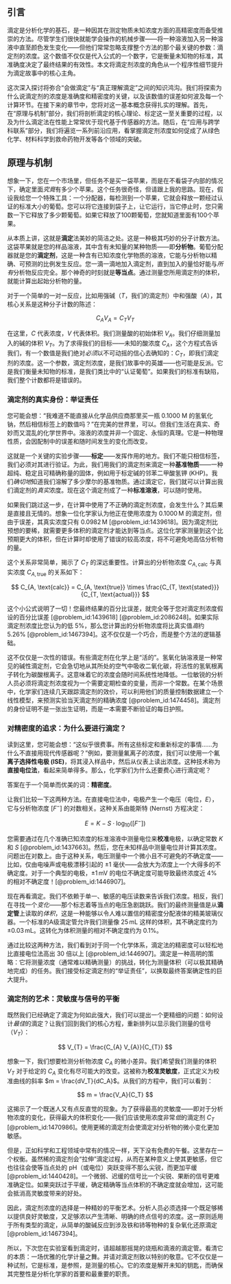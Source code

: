 ## 引言
滴定是分析化学的基石，是一种因其在测定物质未知浓度方面的高精密度而备受推崇的方法。尽管学生们很快就能学会操作的机械步骤——将一种溶液加入另一种溶液中直至颜色发生变化——但他们常常忽略支撑整个方法的那个最关键的参数：滴定剂的浓度。这个数值不仅仅是代入公式的一个数字，它是衡量未知物的标准，其准确度决定了最终结果的有效性。本文将滴定剂浓度的角色从一个程序性细节提升为滴定故事中的核心主角。

这次深入探讨将弥合“会做滴定”与“真正理解滴定”之间的知识鸿沟。我们将探索为什么说滴定剂的浓度是准确度和精密度的关键，以及该数值的误差如何波及每一个计算环节。在接下来的章节中，您将对这一基本概念获得扎实的理解。首先，在“原理与机制”部分，我们将剖析滴定的核心理论、标定这一至关重要的过程，以及为什么滴定法在性能上常常优于现代基于传感器的方法。随后，在“应用与跨学科联系”部分，我们将遍览一系列前沿应用，看掌握滴定剂浓度如何促成了从绿色化学、材料科学到救命药物开发等各个领域的突破。

## 原理与机制

想象一下，您在一个市场里，但任务不是买一袋苹果，而是在不看袋子内部的情况下，确定里面*究竟*有多少个苹果。这个任务很奇怪，但请跟上我的思路。现在，假设我给您一个特殊工具：一个分配器，每检测到一个苹果，它就会释放一颗经过认证的标准大小的葡萄。您可以将它连接到袋子上，让它运行，当它停止时，您只需数一下它释放了多少颗葡萄。如果它释放了100颗葡萄，您就知道里面有100个苹果。

从本质上讲，这就是**滴定**法美妙的简洁之处。这是一种极其巧妙的分子计数方法。这袋苹果就是您的样品溶液，其中含有未知量的某种物质——即**分析物**。葡萄分配器就是您的**滴定剂**，这是一种含有已知浓度化学物质的溶液，它能与分析物以精确、可预测的比例发生反应。您一滴一滴地加入滴定剂，直到加入的量恰好能与*所有*分析物反应完全。那个神奇的时刻就是**等当点**。通过测量您所用滴定剂的体积，就能计算出起始分析物的量。

对于一个简单的一对一反应，比如用强碱（$T$，我们的滴定剂）中和强酸（$A$），其核心关系是这种分子计数的陈述：

$$ C_{A} V_{A} = C_{T} V_{T} $$

在这里，$C$ 代表浓度，$V$ 代表体积。我们测量酸的初始体积 $V_A$。我们仔细测量加入的碱的体积 $V_T$。为了求得我们的目标——未知的酸浓度 $C_A$，这个方程式告诉我们，有一个数值是我们绝对*必须*以不可动摇的信心去确知的：$C_T$，即我们滴定剂的浓度。这一个参数，滴定剂浓度，是我们故事中的英雄——也可能是反派。它是我们衡量未知物的标准，是我们类比中的“认证葡萄”。如果我们的标准有缺陷，我们整个计数都将是错误的。

### 滴定剂的真实身份：举证责任

您可能会想：“我难道不能直接从化学品供应商那里买一瓶 0.1000 M 的氢氧化钠，然后相信标签上的数值吗？”在完美的世界里，可以。但我们生活在真实、奇妙而又混乱的化学世界中。溶液的浓度并非一个固定、永恒的真理。它是一种物理性质，会因配制中的误差和随时间发生的变化而改变。

这就是一个关键的实验步骤——**标定**——发挥作用的地方。我们不能只相信标签，我们必须对其进行验证。为此，我们用我们的滴定剂来滴定一种**基准物质**——一种超纯、稳定且可精确称量的固体，例如用于标定碱的邻苯二甲酸氢钾 (KHP)。我们*确切地*知道我们溶解了多少摩尔的基准物质。通过滴定它，我们就可以计算出我们滴定剂的*真实*浓度。现在这个滴定剂成了一种**标准溶液**，可以随时使用。

如果我们跳过这一步，在计算中使用了不正确的滴定剂浓度，会发生什么？其后果是直接且无情的。想象一位化学家认为他正在使用浓度为 $0.1000 \, \text{M}$ 的滴定剂，但由于误差，其真实浓度只有 $0.0982 \, \text{M}$ [@problem_id:1439618]。因为滴定剂比预想的要稀，就需要更多体积的滴定剂才能达到等当点。这位化学家测量到这个比预期更大的体积，但在计算时却使用了错误的较高浓度，将不可避免地高估分析物的量。

这个关系非常简单，揭示了 $C_T$ 的深远重要性。计算出的分析物浓度 $C_{A, \text{calc}}$ 与真实浓度 $C_{A, \text{true}}$ 的关系如下：

$$ C_{A, \text{calc}} = C_{A, \text{true}} \times \frac{C_{T, \text{stated}}}{C_{T, \text{actual}}} $$

这个小公式说明了一切！您最终结果的百分比误差，就完全等于您对滴定剂浓度假设的百分比误差 [@problem_id:1439618] [@problem_id:2086248]。如果实际滴定剂浓度比您认为的低 5%，那么您计算出的分析物浓度将比真实值*高*约 5.26% [@problem_id:1467394]。这不仅仅是一个巧合，而是整个方法的逻辑基础。

这不仅仅是一次性的错误。有些滴定剂在化学上是“活的”。氢氧化钠溶液是一种常见的碱性滴定剂，它会急切地从其所处的空气中吸收二氧化碳，将活性的氢氧根离子转化为碳酸根离子。这意味着它的浓度会随时间系统性地降低。一位敏锐的分析人员必须将滴定剂浓度视为一个需要定期检查的变量，而非一个常数。在某个场景中，化学家们连续几天跟踪滴定剂的效价，可以利用他们的质量控制数据建立一个线性模型，来预测实验当天滴定剂的精确浓度 [@problem_id:1474458]。滴定剂的身份证明不是一张出生证明，而是一本需要不断验证的每日护照。

### 对精密度的追求：为什么要进行滴定？

读到这里，您可能会想：“这似乎很费事。所有这些标定和重新标定的事情……为什么不直接用现代传感器呢？”例如，要测量氟离子的浓度，我们可以使用一个氟**离子选择性电极 (ISE)**，将其浸入样品中，然后从仪表上读出浓度。这种技术称为**直接电位法**，看起来简单得多。那么，化学家们为什么还要费心进行滴定呢？

答案在于一个简单而优美的词：**精密度**。

让我们比较一下这两种方法。在直接电位法中，电极产生一个电压（电位，$E$），它与分析物浓度 $[F^{-}]$ 的对数相关。这种关系由能斯特 (Nernst) 方程决定：

$$ E = K - S \cdot \log_{10}([F^{-}]) $$

您需要通过在几个准确已知浓度的标准溶液中测量电位来**校准**电极，以确定常数 $K$ 和 $S$ [@problem_id:1437663]。然后，您在未知样品中测量电位并计算其浓度。问题出在对数上。由于这种关系，电压测量中一个微小且不可避免的不确定度——比如，仅由电噪声或电极漂移引起的 $\pm 1$ 毫伏——会放大为浓度上一个大得多的不确定度。对于一个典型的电极，$\pm 1 \, \text{mV}$ 的电位不确定度可能导致最终浓度近 4% 的相对不确定度！[@problem_id:1446907]。

现在再看滴定。我们不依赖于单一、敏感的电压读数来告诉我们浓度。相反，我们在寻找一个*变化*——那个标志着等当点的电压急剧跳跃。我们的最终测量值是从**滴定管**上读取的*体积*，这是一种能够以令人难以置信的精密度分配液体的精美玻璃仪器。一个标准的A级滴定管允许我们测量像 $25 \, \text{mL}$ 这样的体积，其不确定度约为 $\pm 0.03 \, \text{mL}$。这转化为体积测量的相对不确定度约为 0.1%。

通过比较这两种方法，我们看到对于同一个化学体系，滴定法的精密度可以轻松地比直接电位法高出 30 倍以上 [@problem_id:1446907]。滴定是一种高明的策略：它将测量浓度（通常难以精确测量）的挑战，转化为测量体积（可以极其精确地完成）的任务。我们接受标定滴定剂的“举证责任”，以换取最终答案确定性的巨大提升。

### 滴定剂的艺术：灵敏度与信号的平衡

既然我们已经确定了滴定为何如此强大，我们可以提出一个更精细的问题：如何设计*最佳*的滴定？让我们回到我们的核心方程，重新排列以显示我们测量的信号（$V_T$）：

$$ V_{T} = \frac{C_{A} V_{A}}{C_{T}} $$

想象一下，我们想要检测分析物浓度 $C_A$ 的微小差异。我们希望我们测量的体积 $V_T$ 对于给定的 $C_A$ 变化有尽可能大的改变。这被称为**校准灵敏度**，正式定义为校准曲线的斜率 $m = \frac{dV_T}{dC_A}$。从我们的方程中，我们可以看到：

$$ m = \frac{V_A}{C_T} $$

这揭示了一个既迷人又有点反直觉的现象。为了获得最高的灵敏度——即对于分析物浓度的变化，获得最大的体积变化——我们应该使用浓度非常*低*的滴定剂 $C_T$ [@problem_id:1470986]。使用更稀的滴定剂会使滴定对分析物的微小变化更加敏感。

但是，正如科学和工程领域中常有的情况一样，天下没有免费的午餐。这里存在一个权衡。虽然稀的滴定剂会“拉伸”滴定过程，从而在某种意义上使其更敏感，但它也往往会使等当点处的 pH（或电位）突跃变得不那么尖锐，而更加平缓 [@problem_id:1440428]。一个微弱、迟缓的信号比一个尖锐、果断的信号更难准确定位。如果突跃过于平缓，确定精确等当点体积的不确定度就会增加，这可能会抵消高灵敏度带来的好处。

因此，滴定剂浓度的选择是一种精妙的平衡艺术。分析人员必须选择一个既足够稀以提供良好灵敏度，又足够浓以产生清晰、明确的终点信号的浓度。这一原则适用于所有类型的滴定，从简单的酸碱反应到涉及铁和铈等物种的复杂氧化还原滴定 [@problem_id:1467394]。

所以，下次您在实验室看到滴定时，请超越那摇晃的烧瓶和滴液的滴定管。看清它的本质：一场优雅的化学计量之舞。并请对滴定剂致以特别的敬意。它不仅仅是一种试剂，它是标准，是参照，是测量的核心。它的浓度是解开未知的钥匙，而确保其完整性是分析化学家的首要和最重要的职责。

